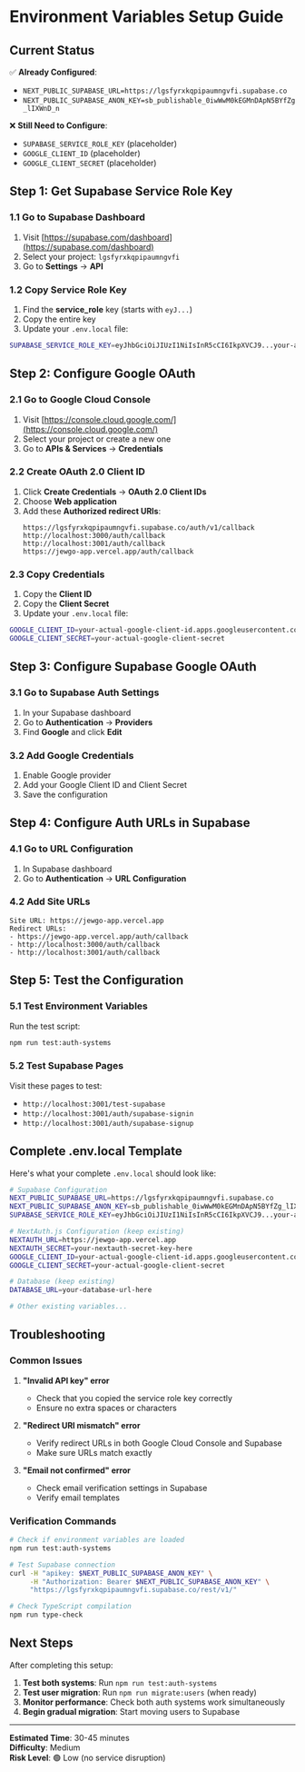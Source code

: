 # Environment Variables Setup Guide

## Current Status

✅ **Already Configured**:
- `NEXT_PUBLIC_SUPABASE_URL=https://lgsfyrxkqpipaumngvfi.supabase.co`
- `NEXT_PUBLIC_SUPABASE_ANON_KEY=sb_publishable_0iwWwM0kEGMnDApN5BYfZg_lIXWnD_n`

❌ **Still Need to Configure**:
- `SUPABASE_SERVICE_ROLE_KEY` (placeholder)
- `GOOGLE_CLIENT_ID` (placeholder)
- `GOOGLE_CLIENT_SECRET` (placeholder)

## Step 1: Get Supabase Service Role Key

### 1.1 Go to Supabase Dashboard
1. Visit [https://supabase.com/dashboard](https://supabase.com/dashboard)
2. Select your project: `lgsfyrxkqpipaumngvfi`
3. Go to **Settings** → **API**

### 1.2 Copy Service Role Key
1. Find the **service_role** key (starts with `eyJ...`)
2. Copy the entire key
3. Update your `.env.local` file:

```bash
SUPABASE_SERVICE_ROLE_KEY=eyJhbGciOiJIUzI1NiIsInR5cCI6IkpXVCJ9...your-actual-key-here
```

## Step 2: Configure Google OAuth

### 2.1 Go to Google Cloud Console
1. Visit [https://console.cloud.google.com/](https://console.cloud.google.com/)
2. Select your project or create a new one
3. Go to **APIs & Services** → **Credentials**

### 2.2 Create OAuth 2.0 Client ID
1. Click **Create Credentials** → **OAuth 2.0 Client IDs**
2. Choose **Web application**
3. Add these **Authorized redirect URIs**:
   ```
   https://lgsfyrxkqpipaumngvfi.supabase.co/auth/v1/callback
   http://localhost:3000/auth/callback
   http://localhost:3001/auth/callback
   https://jewgo-app.vercel.app/auth/callback
   ```

### 2.3 Copy Credentials
1. Copy the **Client ID**
2. Copy the **Client Secret**
3. Update your `.env.local` file:

```bash
GOOGLE_CLIENT_ID=your-actual-google-client-id.apps.googleusercontent.com
GOOGLE_CLIENT_SECRET=your-actual-google-client-secret
```

## Step 3: Configure Supabase Google OAuth

### 3.1 Go to Supabase Auth Settings
1. In your Supabase dashboard
2. Go to **Authentication** → **Providers**
3. Find **Google** and click **Edit**

### 3.2 Add Google Credentials
1. Enable Google provider
2. Add your Google Client ID and Client Secret
3. Save the configuration

## Step 4: Configure Auth URLs in Supabase

### 4.1 Go to URL Configuration
1. In Supabase dashboard
2. Go to **Authentication** → **URL Configuration**

### 4.2 Add Site URLs
```
Site URL: https://jewgo-app.vercel.app
Redirect URLs:
- https://jewgo-app.vercel.app/auth/callback
- http://localhost:3000/auth/callback
- http://localhost:3001/auth/callback
```

## Step 5: Test the Configuration

### 5.1 Test Environment Variables
Run the test script:
```bash
npm run test:auth-systems
```

### 5.2 Test Supabase Pages
Visit these pages to test:
- `http://localhost:3001/test-supabase`
- `http://localhost:3001/auth/supabase-signin`
- `http://localhost:3001/auth/supabase-signup`

## Complete .env.local Template

Here's what your complete `.env.local` should look like:

```bash
# Supabase Configuration
NEXT_PUBLIC_SUPABASE_URL=https://lgsfyrxkqpipaumngvfi.supabase.co
NEXT_PUBLIC_SUPABASE_ANON_KEY=sb_publishable_0iwWwM0kEGMnDApN5BYfZg_lIXWnD_n
SUPABASE_SERVICE_ROLE_KEY=eyJhbGciOiJIUzI1NiIsInR5cCI6IkpXVCJ9...your-actual-key-here

# NextAuth.js Configuration (keep existing)
NEXTAUTH_URL=https://jewgo-app.vercel.app
NEXTAUTH_SECRET=your-nextauth-secret-key-here
GOOGLE_CLIENT_ID=your-actual-google-client-id.apps.googleusercontent.com
GOOGLE_CLIENT_SECRET=your-actual-google-client-secret

# Database (keep existing)
DATABASE_URL=your-database-url-here

# Other existing variables...
```

## Troubleshooting

### Common Issues

1. **"Invalid API key" error**
   - Check that you copied the service role key correctly
   - Ensure no extra spaces or characters

2. **"Redirect URI mismatch" error**
   - Verify redirect URLs in both Google Cloud Console and Supabase
   - Make sure URLs match exactly

3. **"Email not confirmed" error**
   - Check email verification settings in Supabase
   - Verify email templates

### Verification Commands

```bash
# Check if environment variables are loaded
npm run test:auth-systems

# Test Supabase connection
curl -H "apikey: $NEXT_PUBLIC_SUPABASE_ANON_KEY" \
     -H "Authorization: Bearer $NEXT_PUBLIC_SUPABASE_ANON_KEY" \
     "https://lgsfyrxkqpipaumngvfi.supabase.co/rest/v1/"

# Check TypeScript compilation
npm run type-check
```

## Next Steps

After completing this setup:

1. **Test both systems**: Run `npm run test:auth-systems`
2. **Test user migration**: Run `npm run migrate:users` (when ready)
3. **Monitor performance**: Check both auth systems work simultaneously
4. **Begin gradual migration**: Start moving users to Supabase

---

**Estimated Time**: 30-45 minutes  
**Difficulty**: Medium  
**Risk Level**: 🟢 Low (no service disruption)
